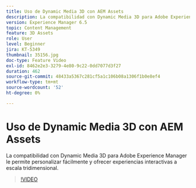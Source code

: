 ```yaml
---
title: Uso de Dynamic Media 3D con AEM Assets
description: La compatibilidad con Dynamic Media 3D para Adobe Experience Manager le permite personalizar fácilmente y ofrecer experiencias interactivas a escala tridimensional
version: Experience Manager 6.5
topic: Content Management
feature: 3D Assets
role: User
level: Beginner
jira: KT-5349
thumbnail: 35156.jpg
doc-type: Feature Video
exl-id: 8462e2e3-3279-4e80-9c22-0dd7077d3f27
duration: 462
source-git-commit: 48433a5367c281cf5a1c106b08a1306f1b0e8ef4
workflow-type: tm+mt
source-wordcount: '52'
ht-degree: 0%

---
```


# Uso de Dynamic Media 3D con AEM Assets

La compatibilidad con Dynamic Media 3D para Adobe Experience Manager le permite personalizar fácilmente y ofrecer experiencias interactivas a escala tridimensional.

>[!VIDEO](https://video.tv.adobe.com/v/35156?quality=12&learn=on)
